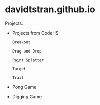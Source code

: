 # davidtstran.github.io

Projects: 

  - Projects from CodeHS:
  
        Breakout
        
        Drag and Drop
        
        Paint Splatter
        
        Target
        
        Trail
        
  - Pong Game
  
  - Digging Game
